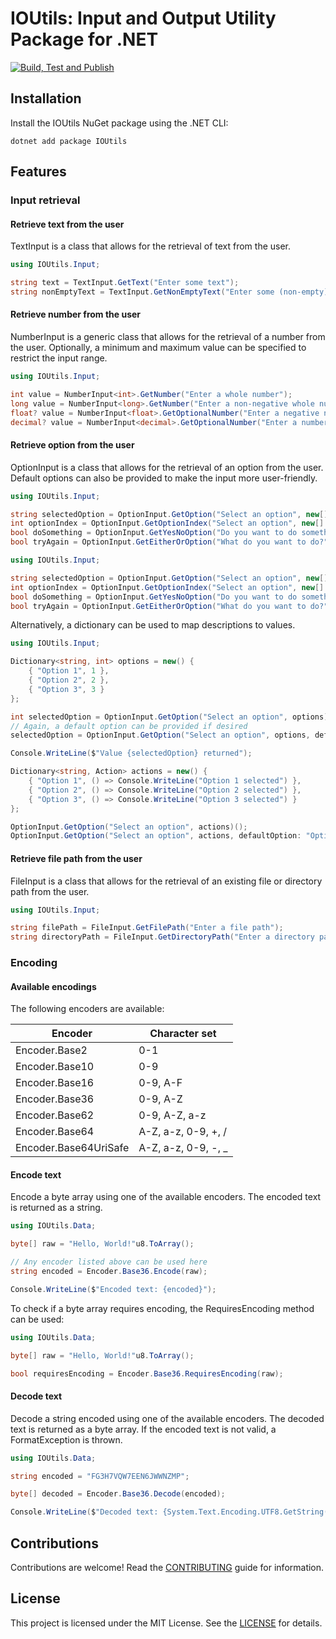 # IOUtils: Input and Output Utility Package for .NET

[![Build, Test and Publish](https://github.com/Thomas-Shephard/io-utils/actions/workflows/build-test-and-publish.yml/badge.svg)](https://github.com/Thomas-Shephard/io-utils/actions/workflows/build-test-and-publish.yml)

## Installation

Install the IOUtils NuGet package using the .NET CLI:

```
dotnet add package IOUtils
```

## Features

### Input retrieval

#### Retrieve text from the user

TextInput is a class that allows for the retrieval of text from the user.

```csharp
using IOUtils.Input;

string text = TextInput.GetText("Enter some text");
string nonEmptyText = TextInput.GetNonEmptyText("Enter some (non-empty) text");
```

#### Retrieve number from the user

NumberInput is a generic class that allows for the retrieval of a number from the user. Optionally, a
minimum and maximum value can be specified to restrict the input range.

```csharp
using IOUtils.Input;

int value = NumberInput<int>.GetNumber("Enter a whole number");
long value = NumberInput<long>.GetNumber("Enter a non-negative whole number", min: 0);
float? value = NumberInput<float>.GetOptionalNumber("Enter a negative number (Press enter to skip)", max: 0);
decimal? value = NumberInput<decimal>.GetOptionalNumber("Enter a number between 0 and 100 (Press enter to skip)", min: 0, max: 100);
```

#### Retrieve option from the user

OptionInput is a class that allows for the retrieval of an option from the user. Default options can also be provided to make the input more user-friendly.

```csharp
using IOUtils.Input;

string selectedOption = OptionInput.GetOption("Select an option", new[] { "Option 1", "Option 2", "Option 3" });
int optionIndex = OptionInput.GetOptionIndex("Select an option", new[] { "Option 1", "Option 2", "Option 3" });
bool doSomething = OptionInput.GetYesNoOption("Do you want to do something?");
bool tryAgain = OptionInput.GetEitherOrOption("What do you want to do?", "Try again", "Exit");
```

```csharp
using IOUtils.Input;

string selectedOption = OptionInput.GetOption("Select an option", new[] { "Option 1", "Option 2", "Option 3" }, defaultOption: "Option 2");
int optionIndex = OptionInput.GetOptionIndex("Select an option", new[] { "Option 1", "Option 2", "Option 3" }, defaultOption: "Option 3");
bool doSomething = OptionInput.GetYesNoOption("Do you want to do something?", defaultOption: true);
bool tryAgain = OptionInput.GetEitherOrOption("What do you want to do?", "Try again", "Exit", defaultOption: true);
```

Alternatively, a dictionary can be used to map descriptions to values.

```csharp
using IOUtils.Input;

Dictionary<string, int> options = new() {
    { "Option 1", 1 },
    { "Option 2", 2 },
    { "Option 3", 3 }
};

int selectedOption = OptionInput.GetOption("Select an option", options);
// Again, a default option can be provided if desired
selectedOption = OptionInput.GetOption("Select an option", options, defaultOption: "Option 2");

Console.WriteLine($"Value {selectedOption} returned");

Dictionary<string, Action> actions = new() {
    { "Option 1", () => Console.WriteLine("Option 1 selected") },
    { "Option 2", () => Console.WriteLine("Option 2 selected") },
    { "Option 3", () => Console.WriteLine("Option 3 selected") }
};

OptionInput.GetOption("Select an option", actions)();
OptionInput.GetOption("Select an option", actions, defaultOption: "Option 1")();
```

#### Retrieve file path from the user

FileInput is a class that allows for the retrieval of an existing file or directory path from the user.

```csharp
using IOUtils.Input;

string filePath = FileInput.GetFilePath("Enter a file path");
string directoryPath = FileInput.GetDirectoryPath("Enter a directory path");
```

### Encoding

#### Available encodings

The following encoders are available:

| Encoder               | Character set       |
|-----------------------|---------------------|
| Encoder.Base2         | 0-1                 |
| Encoder.Base10        | 0-9                 |
| Encoder.Base16        | 0-9, A-F            |
| Encoder.Base36        | 0-9, A-Z            |
| Encoder.Base62        | 0-9, A-Z, a-z       |
| Encoder.Base64        | A-Z, a-z, 0-9, +, / |
| Encoder.Base64UriSafe | A-Z, a-z, 0-9, -, _ |

#### Encode text

Encode a byte array using one of the available encoders. The encoded text is returned as a string.

```csharp
using IOUtils.Data;

byte[] raw = "Hello, World!"u8.ToArray();

// Any encoder listed above can be used here
string encoded = Encoder.Base36.Encode(raw);

Console.WriteLine($"Encoded text: {encoded}");
```

To check if a byte array requires encoding, the RequiresEncoding method can be used:

```csharp
using IOUtils.Data;

byte[] raw = "Hello, World!"u8.ToArray();

bool requiresEncoding = Encoder.Base36.RequiresEncoding(raw);
```

#### Decode text

Decode a string encoded using one of the available encoders. The decoded text is returned as a byte array. If the encoded text is not valid, a FormatException is thrown.

```csharp
using IOUtils.Data;

string encoded = "FG3H7VQW7EEN6JWWNZMP";

byte[] decoded = Encoder.Base36.Decode(encoded);

Console.WriteLine($"Decoded text: {System.Text.Encoding.UTF8.GetString(decoded)}");
```

## Contributions

Contributions are welcome! Read
the [CONTRIBUTING](https://github.com/Thomas-Shephard/io-utils/blob/main/CONTRIBUTING.md) guide for information.

## License

This project is licensed under the MIT License. See
the [LICENSE](https://github.com/Thomas-Shephard/io-utils/blob/main/LICENSE) for details.
